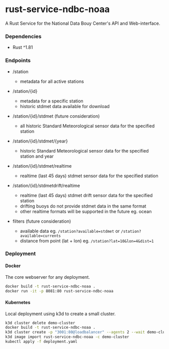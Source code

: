 # rust-service-ndbc-noaa
A Rust Service for the National Data Bouy Center's API and Web-interface.

### Dependencies

* Rust ^1.81

### Endpoints

* /station
   * metadata for all active stations
* /station/{id}
    * metadata for a specific station
    * historic stdmet data available for download
* /station/{id}/stdmet (future consideration)
    * all historic Standard Meteorological sensor data for the specified station
* /station/{id}/stdmet/{year}
    * historic Standard Meteorological sensor data for the specified station and year
* /station/{id}/stdmet/realtime
    * realtime (last 45 days) stdmet sensor data for the specified station
* /station/{id}/stdmetdrift/realtime
    * realtime (last 45 days) stdmet drift sensor data for the specified station
    * drifting buoys do not provide stdmet data in the same format
    * other realtime formats will be supported in the future eg. ocean

* filters (future consideration)
    * available data eg. `/station?available=stdmet` or `/station?available=currents`
    * distance from point (lat + lon) eg. `/station?lat=10&lon=4&dist=1`

### Deployment
#### Docker
The core webserver for any deployment.
``` bash
docker build -t rust-service-ndbc-noaa .
docker run -it -p 8081:80 rust-service-ndbc-noaa
```

#### Kubernetes
Local deployment using k3d to create a small cluster.
``` bash
k3d cluster delete demo-cluster
docker build -t rust-service-ndbc-noaa .
k3d cluster create -p "3001:80@loadbalancer" --agents 2 --wait demo-cluster
k3d image import rust-service-ndbc-noaa -c demo-cluster
kubectl apply -f deployment.yaml
```

